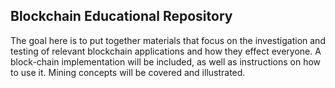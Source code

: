 ## Blockchain Educational Repository

The goal here is to put together materials that focus on the investigation and testing of relevant blockchain applications and how they effect everyone. A block-chain implementation will be included, as well as instructions on how to use it. Mining concepts will be covered and illustrated.

